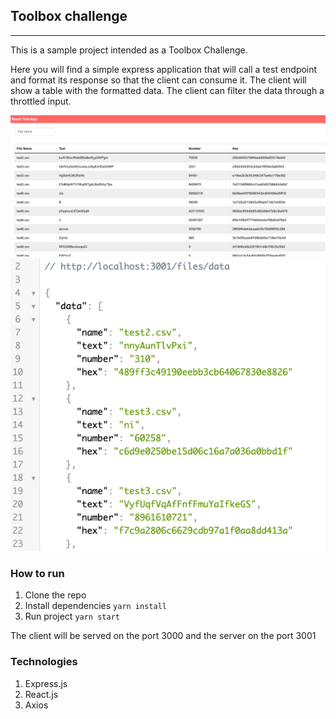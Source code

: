 ## Toolbox challenge
<hr>

This is a sample project intended as a Toolbox Challenge. 

Here you will find a simple express application that will call a test endpoint and format its response so that the client can consume it. 
The client will show a table with the formatted data. The client can filter the data through a throttled input.

![clientPreview.png](clientPreview.png)
![serverResponse.png](serverResponse.png)

### How to run
1. Clone the repo
2. Install dependencies ``yarn install``
3. Run project ``yarn start``

The client will be served on the port 3000 and the server on the port 3001


### Technologies
1. Express.js
2. React.js
3. Axios



